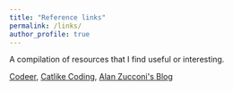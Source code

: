 ```yaml
---
title: "Reference links"
permalink: /links/
author_profile: true
---
```


A compilation of resources that I find useful or interesting.

[Codeer](https://www.youtube.com/channel/UCtUeziXLa_x3vvdzUinqE8w),
[Catlike Coding](https://catlikecoding.com),
[Alan Zucconi's Blog](https://www.alanzucconi.com)
